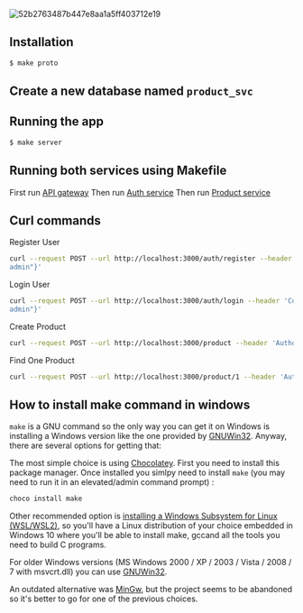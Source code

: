 ![52b2763487b447e8aa1a5ff403712e19](https://user-images.githubusercontent.com/12379287/192507013-c795063d-cc13-480d-bbb5-50cfbc41625d.png)

## Installation

```bash
$ make proto
```

## Create a new database named `product_svc`

## Running the app

```bash
$ make server
```

## Running both services using Makefile
First run [API gateway](https://github.com/jamalkaksouri/go-grpc-api-gateway)
Then run [Auth service](https://github.com/jamalkaksouri/go-grpc-auth-svc)
Then run [Product service](https://github.com/jamalkaksouri/go-grpc-product-service)

## Curl commands
Register User
```bash
curl --request POST --url http://localhost:3000/auth/register --header 'Content-Type:application/json' --data '{"email": "jamal.kaksouri@gmail.com","password": "
admin"}'
```
Login User
```bash
curl --request POST --url http://localhost:3000/auth/login --header 'Content-Type:application/json' --data '{"email": "jamal.kaksouri@gmail.com","password": "
admin"}'
```
Create Product
```bash
curl --request POST --url http://localhost:3000/product --header 'Authorization: Bearer YOUR_TOKEN' --header 'Content-Type: application/json' --data '{ "name": "Product A", "stock": 5, "price": 15}'
```
Find One Product
```bash
curl --request POST --url http://localhost:3000/product/1 --header 'Authorization: Bearer YOUR_TOKEN'
```

## How to install make command in windows

```make``` is a GNU command so the only way you can get it on Windows is installing a Windows version like the one provided by [GNUWin32](http://gnuwin32.sourceforge.net/install.html). Anyway, there are several options for getting that:

The most simple choice is using [Chocolatey](https://chocolatey.org/install). First you need to install this package manager. Once installed you simlpy need to install ```make``` (you may need to run it in an elevated/admin command prompt) :

```bash
choco install make
```
Other recommended option is [installing a Windows Subsystem for Linux (WSL/WSL2)](https://docs.microsoft.com/en-us/windows/wsl/install-win10), so you'll have a Linux distribution of your choice embedded in Windows 10 where you'll be able to install make, gccand all the tools you need to build C programs.

For older Windows versions (MS Windows 2000 / XP / 2003 / Vista / 2008 / 7 with msvcrt.dll) you can use [GNUWin32](http://gnuwin32.sourceforge.net/install.html).

An outdated alternative was [MinGw](https://www.ics.uci.edu/~pattis/common/handouts/mingweclipse/mingw.html), but the project seems to be abandoned so it's better to go for one of the previous choices.
